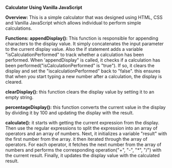 **Calculator Using Vanilla JavaScript**

**Overview:**
This is a simple calculator that was designed using HTML, CSS and Vanilla JavaScript which allows individual to perform simple calculations.

**Functions:**
**appendDisplay():** This function is responsible for appending characters to the display value. It simply concatenates the input parameter to the current display value.  Also the if statement adds a variable "isCalculationPerformed" to track whether a calculation has been performed. When 'appendDisplay" is called, it checks if a calculation has been performed("isCalculationPerformed" is "true"). If so, it clears the display and set the "iscalculationPerformed" back to "false". this ensures that when you start typing a new number after a calculation, the display is cleared.

**clearDisplay():** this function clears the display value by setting it to an empty string.

**percentageDisplay():** this function converts the current value in the display by dividing it by 100 and updating the display with the result.

**calculate():** it starts with getting the current expression from the display. Then use the regular expressions to split the expression into an array of operators and an array of numbers. Next, it initializes a variable "result" with the first number from the array. it then iterated through the array of operators. For each operator, it fetches the next number from the array of numbers and performs the corresponding operation("+", "-", "*", "/") with the current result. Finally, it updates the display value with the calculated result.


